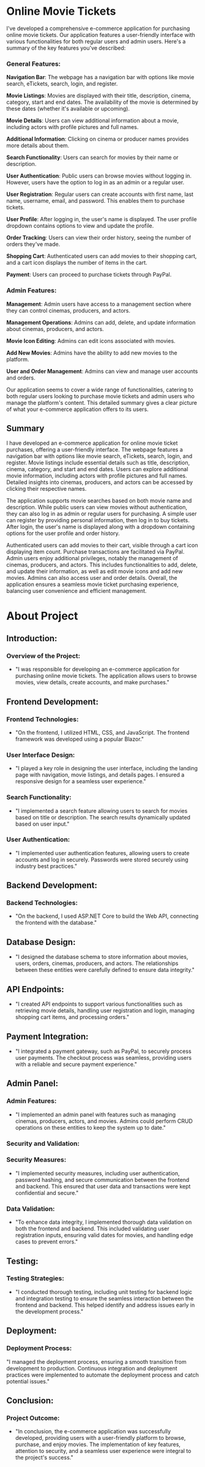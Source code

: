 # Online Movie Tickets
I've developed a comprehensive e-commerce application for purchasing online movie tickets. Our application features a user-friendly interface with various functionalities for both regular users and admin users.
Here's a summary of the key features you've described:

### General Features:

**Navigation Bar**: The webpage has a navigation bar with options like movie search, eTickets, search, login, and register.

**Movie Listings**: Movies are displayed with their title, description, cinema, category, start and end dates. The availability of the movie is determined by these dates (whether it's available or upcoming).

**Movie Details**: Users can view additional information about a movie, including actors with profile pictures and full names.

**Additional Information**: Clicking on cinema or producer names provides more details about them.

**Search Functionality**: Users can search for movies by their name or description.

**User Authentication**: Public users can browse movies without logging in. However, users have the option to log in as an admin or a regular user.

**User Registration**: Regular users can create accounts with first name, last name, username, email, and password. This enables them to purchase tickets.

**User Profile**: After logging in, the user's name is displayed. The user profile dropdown contains options to view and update the profile.

**Order Tracking**: Users can view their order history, seeing the number of orders they've made.

**Shopping Cart**: Authenticated users can add movies to their shopping cart, and a cart icon displays the number of items in the cart.

**Payment**: Users can proceed to purchase tickets through PayPal.

### Admin Features:

**Management**: Admin users have access to a management section where they can control cinemas, producers, and actors.

**Management Operations**: Admins can add, delete, and update information about cinemas, producers, and actors.

**Movie Icon Editing**: Admins can edit icons associated with movies.

**Add New Movies**: Admins have the ability to add new movies to the platform.

**User and Order Management**: Admins can view and manage user accounts and orders.

Our application seems to cover a wide range of functionalities, catering to both regular users looking to purchase movie tickets and admin users who manage the platform's content.
This detailed summary gives a clear picture of what your e-commerce application offers to its users.

## Summary

I have developed an e-commerce application for online movie ticket purchases, offering a user-friendly interface. The webpage features a navigation bar with options like movie search, eTickets, search, login, and register. Movie listings include essential details such as title, description, cinema, category, and start and end dates. Users can explore additional movie information, including actors with profile pictures and full names. Detailed insights into cinemas, producers, and actors can be accessed by clicking their respective names.

The application supports movie searches based on both movie name and description. While public users can view movies without authentication, they can also log in as admin or regular users for purchasing. A simple user can register by providing personal information, then log in to buy tickets. After login, the user's name is displayed along with a dropdown containing options for the user profile and order history.

Authenticated users can add movies to their cart, visible through a cart icon displaying item count. Purchase transactions are facilitated via PayPal. Admin users enjoy additional privileges, notably the management of cinemas, producers, and actors. This includes functionalities to add, delete, and update their information, as well as edit movie icons and add new movies. Admins can also access user and order details. Overall, the application ensures a seamless movie ticket purchasing experience, balancing user convenience and efficient management.


# About Project 

## Introduction:
### Overview of the Project:
 -  "I was responsible for developing an e-commerce application for purchasing online movie tickets. The application allows users to browse movies, view details, create accounts, and make purchases."
   
## Frontend Development:
### Frontend Technologies:

 -  "On the frontend, I utilized HTML, CSS, and JavaScript. The frontend framework was developed using a popular Blazor."
### User Interface Design:

- "I played a key role in designing the user interface, including the landing page with navigation, movie listings, and details pages. I ensured a responsive design for a seamless user experience."
### Search Functionality:

- "I implemented a search feature allowing users to search for movies based on title or description. The search results dynamically updated based on user input."
### User Authentication:

- "I implemented user authentication features, allowing users to create accounts and log in securely. Passwords were stored securely using industry best practices."
## Backend Development:
### Backend Technologies:

- "On the backend, I used ASP.NET Core to build the Web API, connecting the frontend with the database."
## Database Design:

- "I designed the database schema to store information about movies, users, orders, cinemas, producers, and actors. The relationships between these entities were carefully defined to ensure data integrity."
## API Endpoints:

- "I created API endpoints to support various functionalities such as retrieving movie details, handling user registration and login, managing shopping cart items, and processing orders."
## Payment Integration:

- "I integrated a payment gateway, such as PayPal, to securely process user payments. The checkout process was seamless, providing users with a reliable and secure payment experience."
## Admin Panel:
### Admin Features:
- "I implemented an admin panel with features such as managing cinemas, producers, actors, and movies. Admins could perform CRUD operations on these entities to keep the system up to date."
### Security and Validation:
### Security Measures:

-  "I implemented security measures, including user authentication, password hashing, and secure communication between the frontend and backend. This ensured that user data and transactions were kept confidential and secure."
### Data Validation:

- "To enhance data integrity, I implemented thorough data validation on both the frontend and backend. This included validating user registration inputs, ensuring valid dates for movies, and handling edge cases to prevent errors."
## Testing:
### Testing Strategies:
- "I conducted thorough testing, including unit testing for backend logic and integration testing to ensure the seamless interaction between the frontend and backend. This helped identify and address issues early in the development process."
## Deployment:
### Deployment Process:
"I managed the deployment process, ensuring a smooth transition from development to production. Continuous integration and deployment practices were implemented to automate the deployment process and catch potential issues."
## Conclusion:
### Project Outcome:
- "In conclusion, the e-commerce application was successfully developed, providing users with a user-friendly platform to browse, purchase, and enjoy movies. The implementation of key features, attention to security, and a seamless user experience were integral to the project's success."




